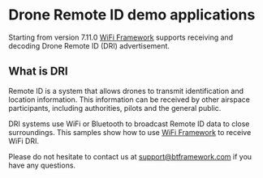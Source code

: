 # Drone Remote ID demo applications

Starting from version 7.11.0 [WiFi Framework](https://www.btframework.com/wififramework.htm) supports receiving and decoding Drone Remote ID (DRI) advertisement.

## What is DRI

Remote ID is a system that allows drones to transmit identification and location information. This information can be received by other airspace participants, including authorities, pilots and the general public.

DRI systems use WiFi or Bluetooth to broadcast Remote ID data to close surroundings. This samples show how to use [WiFi Framework](https://www.btframework.com/wififramework.htm) to receive WiFi DRI.

Please do not hesitate to contact us at support@btframework.com if you have any questions.
